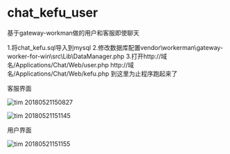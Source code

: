 # chat_kefu_user
基于gateway-workman做的用户和客服即使聊天

1.将chat_kefu.sql导入到mysql
2.修改数据库配置vendor\workerman\gateway-worker-for-win\src\Lib\DataManager.php
3.打开http://域名/Applications/Chat/Web/user.php 
http://域名/Applications/Chat/Web/kefu.php
到这里为止程序跑起来了

客服界面

![tim 20180521150827](https://user-images.githubusercontent.com/16846948/40299736-d089753e-5d19-11e8-9aa4-57486027728d.png)

![tim 20180521151145](https://user-images.githubusercontent.com/16846948/40299739-d1364afc-5d19-11e8-973c-9c46ef235e13.png)

用户界面

![tim 20180521151155](https://user-images.githubusercontent.com/16846948/40299740-d1912256-5d19-11e8-95c6-a34018f0b5de.png)
